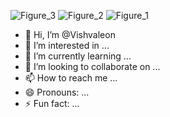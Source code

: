 ![Figure_3](https://github.com/user-attachments/assets/44e83594-5afc-46d7-b41d-b57c667ea330)
![Figure_2](https://github.com/user-attachments/assets/f8fdef02-91f5-456a-af49-e986a052b799)
![Figure_1](https://github.com/user-attachments/assets/77257f8a-d8f0-4616-b780-23f4a41af129)
- 👋 Hi, I’m @Vishvaleon
- 👀 I’m interested in ...
- 🌱 I’m currently learning ...
- 💞️ I’m looking to collaborate on ...
- 📫 How to reach me ...
- 😄 Pronouns: ...
- ⚡ Fun fact: ...

<!---
Vishvaleon/Vishvaleon is a ✨ special ✨ repository because its `README.md` (this file) appears on your GitHub profile.
You can click the Preview link to take a look at your changes.
--->
